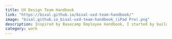 ```yaml
---
title: UX Design Team Handbook
link: "https://bixal.github.io/bixal-uxd-team-handbook/"
image: "bixal.github.io_bixal-uxd-team-handbook_(iPad Pro).png"
description: Inspired by Basecamp Employee Handbook, I started by building out my onboarding checklist into a live site and proceeded to iterate on a capability framework for career pathing for our team.
category: work
---
```

